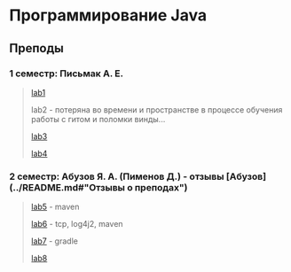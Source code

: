 # Программирование Java

## Преподы

### 1 семестр: Письмак А. Е.

> [lab1](lab1)
>
> lab2 - потеряна во времени и пространстве в процессе обучения работы с гитом  и поломки винды...
>
> [lab3](lab3)
>
>[lab4](lab4)

### 2 семестр: Абузов Я. А. (Пименов Д.) - отзывы [Абузов](../README.md#"Отзывы о преподах")

> [lab5](lab5) - maven
>
> [lab6](lab6) - tcp, log4j2, maven
>
> [lab7](lab7) - gradle
>
> [lab8](lab8)
